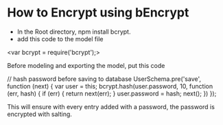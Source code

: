 
# How to Encrypt using bEncrypt

- In the Root directory, npm install bcrypt.
- add this code to the model file 

<var bcrypt = require('bcrypt');>

Before modeling and exporting the model, put this code

// hash password before saving to database
UserSchema.pre('save', function (next) {
  var user = this;
  bcrypt.hash(user.password, 10, function (err, hash) {
  if (err) {
  return next(err);
  }
  user.password = hash;
  next();
  })
});


This will ensure with every entry added with a password, the password is encrypted with salting.

